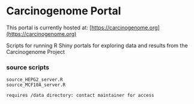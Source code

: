 # Carcinogenome Portal 

This portal is currently hosted at: [https://carcinogenome.org](https://carcinogenome.org)

Scripts for running R Shiny portals for exploring data and results from the Carcinogenome Project

### source scripts
```
source_HEPG2_server.R
source_MCF10A_server.R

requires /data directory: contact maintainer for access

